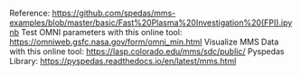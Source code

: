 Reference: https://github.com/spedas/mms-examples/blob/master/basic/Fast%20Plasma%20Investigation%20(FPI).ipynb
Test OMNI parameters with this online tool: https://omniweb.gsfc.nasa.gov/form/omni_min.html
Visualize MMS Data with this online tool: https://lasp.colorado.edu/mms/sdc/public/
Pyspedas Library: https://pyspedas.readthedocs.io/en/latest/mms.html
